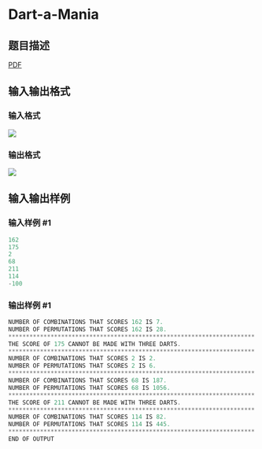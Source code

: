 # Dart-a-Mania

## 题目描述

[problemUrl]: https://uva.onlinejudge.org/index.php?option=com_onlinejudge&Itemid=8&category=9&page=show_problem&problem=676

[PDF](https://uva.onlinejudge.org/external/7/p735.pdf)

## 输入输出格式

### 输入格式

![](https://cdn.luogu.com.cn/upload/vjudge_pic/UVA735/2fa2236a12f764fd7067be0d06fd6c5e7c739d7b.png)

### 输出格式

![](https://cdn.luogu.com.cn/upload/vjudge_pic/UVA735/16f16ebe4f3af66e7b0fa301bd52d7033b6b46a6.png)

## 输入输出样例

### 输入样例 #1

```cpp
162
175
2
68
211
114
-100
```


### 输出样例 #1

```cpp
NUMBER OF COMBINATIONS THAT SCORES 162 IS 7.
NUMBER OF PERMUTATIONS THAT SCORES 162 IS 28.
**********************************************************************
THE SCORE OF 175 CANNOT BE MADE WITH THREE DARTS.
**********************************************************************
NUMBER OF COMBINATIONS THAT SCORES 2 IS 2.
NUMBER OF PERMUTATIONS THAT SCORES 2 IS 6.
**********************************************************************
NUMBER OF COMBINATIONS THAT SCORES 68 IS 187.
NUMBER OF PERMUTATIONS THAT SCORES 68 IS 1056.
**********************************************************************
THE SCORE OF 211 CANNOT BE MADE WITH THREE DARTS.
**********************************************************************
NUMBER OF COMBINATIONS THAT SCORES 114 IS 82.
NUMBER OF PERMUTATIONS THAT SCORES 114 IS 445.
**********************************************************************
END OF OUTPUT
```



